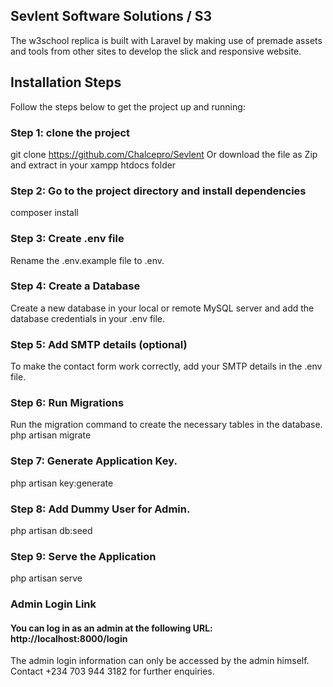 ## Sevlent Software Solutions / S3
The w3school replica is built with Laravel by making use of premade assets and tools from other sites to develop the slick and responsive website.

## Installation Steps
Follow the steps below to get the project up and running:

### Step 1: clone the project
git clone https://github.com/Chalcepro/Sevlent
Or download the file as Zip and extract in your xampp htdocs folder

### Step 2: Go to the project directory and install dependencies
composer install

### Step 3: Create .env file
Rename the .env.example file to .env.

### Step 4:  Create a Database
Create a new database in your local or remote MySQL server and add the database credentials in your .env file.

### Step 5: Add SMTP details (optional)
To make the contact form work correctly, add your SMTP details in the .env file.

### Step 6: Run Migrations
Run the migration command to create the necessary tables in the database.
php artisan migrate

### Step 7: Generate Application Key.
php artisan key:generate

### Step 8: Add Dummy User for Admin.
php artisan db:seed

### Step 9: Serve the Application
php artisan serve


### Admin Login Link
#### You can log in as an admin at the following URL: http://localhost:8000/login

The admin login information can only be accessed by the admin himself.
Contact +234 703 944 3182 for further enquiries.






